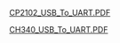 [CP2102_USB_To_UART.PDF](https://github.com/user-attachments/files/19452955/Job_File_CP2102_USB_To_UART.PDF)

[CH340_USB_To_UART.PDF](https://github.com/user-attachments/files/19452972/CH340_USB_To_UART.PDF)
